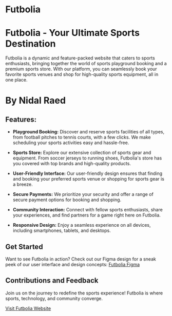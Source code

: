 # Futbolia
# Futbolia - Your Ultimate Sports Destination

Futbolia is a dynamic and feature-packed website that caters to sports enthusiasts, bringing together the world of sports playground booking and a premium sports store. With our platform, you can seamlessly book your favorite sports venues and shop for high-quality sports equipment, all in one place.

# By Nidal Raed

## Features:
- **Playground Booking:** Discover and reserve sports facilities of all types, from football pitches to tennis courts, with a few clicks. We make scheduling your sports activities easy and hassle-free.

- **Sports Store:** Explore our extensive collection of sports gear and equipment. From soccer jerseys to running shoes, Futbolia's store has you covered with top brands and high-quality products.

- **User-Friendly Interface:** Our user-friendly design ensures that finding and booking your preferred sports venue or shopping for sports gear is a breeze.

- **Secure Payments:** We prioritize your security and offer a range of secure payment options for booking and shopping.

- **Community Interaction:** Connect with fellow sports enthusiasts, share your experiences, and find partners for a game right here on Futbolia.

- **Responsive Design:** Enjoy a seamless experience on all devices, including smartphones, tablets, and desktops.

## Get Started

Want to see Futbolia in action? Check out our Figma design for a sneak peek of our user interface and design concepts: [Futbolia Figma](https://www.figma.com/file/dRExjFo9c025tdXfACMPbb/masterpice-project?type=design&node-id=1-2&mode=design&t=zu7JOSm1rqzRuimp-0)

## Contributions and Feedback

Join us on the journey to redefine the sports experience! Futbolia is where sports, technology, and community converge.

[Visit Futbolia Website](insert-website-link-here)
